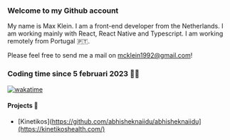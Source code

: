 ### Welcome to my Github account

My name is Max Klein. I am a front-end developer from the Netherlands. I am working mainly with React, React Native and Typescript. I am working remotely from Portugal 🇵🇹.

Please feel free to send me a mail on mcklein1992@gmail.com!

### Coding time since 5 februari 2023 👨‍💻

[![wakatime](https://wakatime.com/badge/user/4995c7d9-63fd-4332-8074-41890703811e.svg)](https://wakatime.com/@4995c7d9-63fd-4332-8074-41890703811e)

#### Projects 🤖
- [Kinetikos](https://github.com/abhisheknaiidu/abhisheknaiidu](https://kinetikoshealth.com/)
